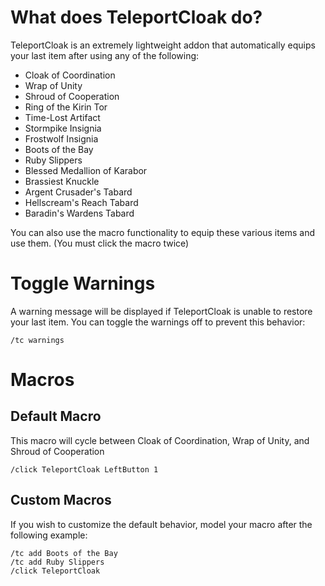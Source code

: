 # What does TeleportCloak do?

TeleportCloak is an extremely lightweight addon that automatically equips your last item after using any of the following:

* Cloak of Coordination
* Wrap of Unity
* Shroud of Cooperation
* Ring of the Kirin Tor
* Time-Lost Artifact
* Stormpike Insignia
* Frostwolf Insignia
* Boots of the Bay
* Ruby Slippers
* Blessed Medallion of Karabor
* Brassiest Knuckle
* Argent Crusader's Tabard
* Hellscream's Reach Tabard
* Baradin's Wardens Tabard 

You can also use the macro functionality to equip these various items and use them. (You must click the macro twice)

# Toggle Warnings

A warning message will be displayed if TeleportCloak is unable to restore your last item. You can toggle the warnings off to prevent this behavior:

```
/tc warnings
```

# Macros
## Default Macro

This macro will cycle between Cloak of Coordination, Wrap of Unity, and Shroud of Cooperation

```
/click TeleportCloak LeftButton 1
```

## Custom Macros

If you wish to customize the default behavior, model your macro after the following example:

```
/tc add Boots of the Bay
/tc add Ruby Slippers
/click TeleportCloak
```
